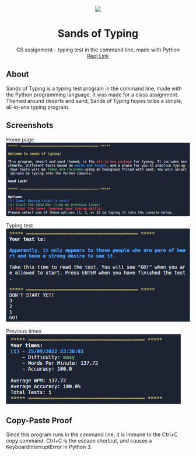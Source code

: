 <div align='center'>
<img src = 'https://user-images.githubusercontent.com/66485719/192171816-9d4e7d30-ed00-441e-8c7b-195bc990b109.png' width = 200px/>
<h1>Sands of Typing</h1>
CS assignment - typing test in the command line, made with Python<br/>
<a href = 'https://replit.com/@jerfara1/Sands-of-Typing?v=1'>Repl Link</a>
</div>

## About
Sands of Typing is a typing test program in the command line, made with the Python programming language. It was made for a class assignment. Themed around deserts and sand, Sands of Typing hopes to be a simple, all-in-one typing program.

## Screenshots
Home page<br/>
![image](img/image.png)

Typing test<br/>
![image_2](img/image_2.png)

Previous times<br/>
![image_3](img/image_3.png)

## Copy-Paste Proof
Since this program runs in the command line, it is immune to the Ctrl+C copy command. Ctrl+C is the escape shortcut, and causes a KeyboardInterruptError in Python 3.
